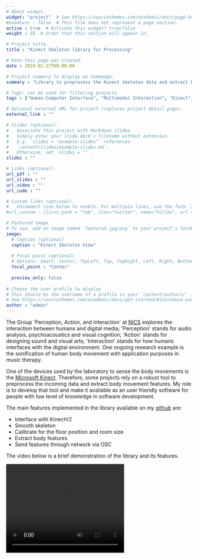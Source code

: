 ```yaml
---
# About widget.
widget: "project"  # See https://sourcethemes.com/academic/docs/page-builder/
#headless : false  # This file does not represent a page section.
active : true  # Activate this widget? true/false
weight : 35  # Order that this section will appear in.

# Project title.
title : "Kinect Skeleton library for Processing"

# Date this page was created.
date : 2019-02-27T00:00:00

# Project summary to display on homepage.
summary : "Library to preprocess the Kinect skeleton data and extract body movement features."

# Tags: can be used for filtering projects.
tags : ["Human-Computer Interface", "Multimodal Interaction", "Kinect", "Java", "Processing", "Audio Visual", "Feature Extraction"]

# Optional external URL for project (replaces project detail page).
external_link : ""

# Slides (optional).
#   Associate this project with Markdown slides.
#   Simply enter your slide deck's filename without extension.
#   E.g. `slides = "example-slides"` references 
#   `content/slides/example-slides.md`.
#   Otherwise, set `slides = ""`.
slides : ""

# Links (optional).
url_pdf : ""
url_slides : ""
url_video : ""
url_code : ""

# Custom links (optional).
#   Uncomment line below to enable. For multiple links, use the form `[{...}, {...}, {...}]`.
#url_custom : [{icon_pack = "fab", icon="twitter", name="Follow", url = "https://twitter.com/georgecushen"}]

# Featured image
# To use, add an image named `featured.jpg/png` to your project's folder. 
image:
  # Caption (optional)
  caption : "Kinect Skeleton View"
  
  # Focal point (optional)
  # Options: Smart, Center, TopLeft, Top, TopRight, Left, Right, BottomLeft, Bottom, BottomRight
  focal_point : "Center"
  
  preview_only: false
  
# Choose the user profile to display
# This should be the username of a profile in your `content/authors/` folder.
# See https://sourcethemes.com/academic/docs/get-started/#introduce-yourself
author : "admin"
---
```


The Group 'Perception, Action, and Interaction' at <a href="https://www.nics.unicamp.br/">NICS</a> explores the interaction between humans and digital media; 'Perception' stands for audio analysis, psychoacoustics and visual cognition; 'Action' stands for designing sound and visual arts; 'Interaction' stands for how humans interfaces with the digital environment. One ongoing research example is the sonification of human body movement with application purposes in music therapy. 

One of the devices used by the laboratory to sense the body movements is the <a href="https://developer.microsoft.com/en-us/windows/kinect">Microsoft Kinect</a>. Therefore, some projects rely on a robust tool to preprocess the incoming data and extract body movement features. My role is to develop that tool and make it available as an user friendly software for people with low level of knowledge in software development.

The main features implemented in the library available on my <a href="https://github.com/andresbrocco/Processing_KinectV2_SkeletonTools" >github</a> are: 

- Interface with KinectV2
- Smooth skeleton
- Calibrate for the floor position and room size
- Extract body features
- Send features through network via OSC

The video below is a brief demonstration of the library and its features.

<video width="320" height="240" controls>
  <source src="/project/kinect-skeleton-library-for-processing/KinectV2SkeletonToolsDemo.mp4" type="video/mp4">
Your browser does not support the video tag.
</video> 
